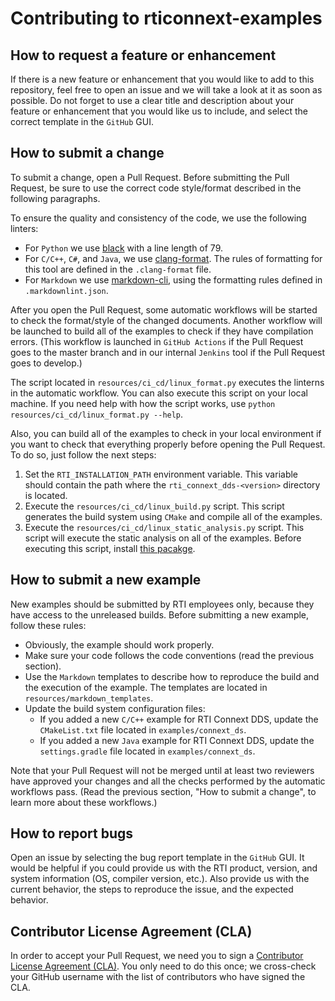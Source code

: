 # Contributing to rticonnext-examples

## How to request a feature or enhancement

If there is a new feature or enhancement that you would like to add to
this repository, feel free to open an issue and we will take a look at it as
soon as possible. Do not forget to use a clear title and description
about your feature or enhancement that you would like us to include, and select
the correct template in the `GitHub` GUI.

## How to submit a change

To submit a change, open a Pull Request. Before submitting the Pull Request,
be sure to use the correct code style/format described in the following paragraphs.

To ensure the quality and consistency of the code, we use the
following linters:

-   For `Python` we use [black](https://pypi.org/project/black/) with a
    line length of 79.
-   For `C/C++`, `C#`, and `Java`, we use
    [clang-format](https://clang.llvm.org/docs/ClangFormat.html). The rules of
    formatting for this tool are defined in the `.clang-format` file.
-   For `Markdown` we use [markdown-cli](https://www.npmjs.com/package/markdownlint-cli),
    using the formatting rules defined in `.markdownlint.json`.

After you open the Pull Request, some automatic workflows will be started to
check the format/style of the changed documents. Another workflow will
be launched to build all of the examples to check if they have compilation errors.
(This workflow is launched in `GitHub Actions` if the Pull Request goes to the master
branch and in our internal `Jenkins` tool if the Pull Request goes to develop.)

The script located in `resources/ci_cd/linux_format.py` executes the linterns
in the automatic workflow. You can also execute this script on your local
machine. If you need help with how the script works, use
`python resources/ci_cd/linux_format.py --help`.

Also, you can build all of the examples to check in your local environment if
you want to check that everything properly before opening the Pull Request. To
do so, just follow the next steps:

1.  Set the `RTI_INSTALLATION_PATH` environment variable. This variable should
    contain the path where the `rti_connext_dds-<version>` directory is located.
2.  Execute the `resources/ci_cd/linux_build.py` script. This script generates
    the build system using `CMake` and compile all of the examples.
3.  Execute the `resources/ci_cd/linux_static_analysis.py` script. This script
    will execute the static analysis on all of the examples. Before executing
    this script, install [this pacakge](https://pypi.org/project/scan-build/).

## How to submit a new example

New examples should be submitted by RTI employees only, because they have access
to the unreleased builds. Before submitting a new example, follow these rules:

-   Obviously, the example should work properly.
-   Make sure your code follows the code conventions (read the previous
    section).
-   Use the `Markdown` templates to describe how to reproduce the build and
    the execution of the example. The templates are located in
    `resources/markdown_templates`.
-   Update the build system configuration files:
    -   If you added a new `C/C++` example for RTI Connext DDS, update the
        `CMakeList.txt` file located in `examples/connext_ds`.
    -   If you added a new `Java` example for RTI Connext DDS, update the
        `settings.gradle` file located in `examples/connext_ds`.

Note that your Pull Request will not be merged until at least two reviewers
have approved your changes and all the checks performed by the automatic workflows
pass. (Read the previous section, "How to submit a change", to learn more about
these workflows.)

## How to report bugs

Open an issue by selecting the bug report template in the `GitHub` GUI.
It would be helpful if you could provide us with the RTI product, version, and
system information (OS, compiler version, etc.). Also provide us with the current
behavior, the steps to reproduce the issue, and the expected behavior.

## Contributor License Agreement (CLA)

In order to accept your Pull Request, we need you to sign a [Contributor License
Agreement (CLA)](http://community.rti.com/cla). You only need to do this once;
we cross-check your GitHub username with the list of contributors who have
signed the CLA.
